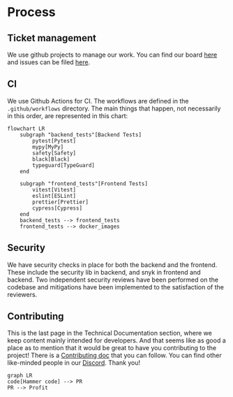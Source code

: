 # Process

## Ticket management

We use github projects to manage our work.
You can find our board [here](https://github.com/orgs/sartography/projects/3) and issues can be filed [here](https://github.com/sartography/spiff-arena/issues).

## CI

We use Github Actions for CI.
The workflows are defined in the `.github/workflows` directory.
The main things that happen, not necessarily in this order, are represented in this chart:

```mermaid
flowchart LR
    subgraph "backend_tests"[Backend Tests]
        pytest[Pytest]
        mypy[MyPy]
        safety[Safety]
        black[Black]
        typeguard[TypeGuard]
    end
        
    subgraph "frontend_tests"[Frontend Tests]
        vitest[Vitest]
        eslint[ESLint]
        prettier[Prettier]
        cypress[Cypress]
    end
    backend_tests --> frontend_tests
    frontend_tests --> docker_images
```
## Security

We have security checks in place for both the backend and the frontend.
These include the security lib in backend, and snyk in frontend and backend.
Two independent security reviews have been performed on the codebase and mitigations have been implemented to the satisfaction of the reviewers.

## Contributing

This is the last page in the Technical Documentation section, where we keep content mainly intended for developers.
And that seems like as good a place as to mention that it would be great to have you contributing to the project!
There is a [Contributing doc](https://github.com/sartography/spiff-arena/blob/main/CONTRIBUTING.rst) that you can follow.
You can find other like-minded people in our [Discord](https://discord.gg/F6Kb7HNK7B).
Thank you!

```mermaid
graph LR
code[Hammer code] --> PR
PR --> Profit
```
